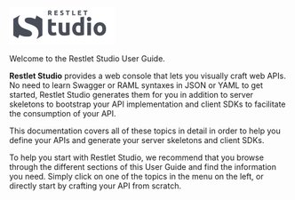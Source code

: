 
![Restlet Studio](images/Restlet_Studio_logo.png "Restlet Studio")

Welcome to the Restlet Studio User Guide.

**Restlet Studio** provides a web console that lets you visually craft web APIs. No need to learn Swagger or RAML syntaxes in JSON or YAML to get started, Restlet Studio generates them for you in addition to server skeletons to bootstrap your API implementation and client SDKs to facilitate the consumption of your API.

This documentation covers all of these topics in detail in order to help you define your APIs and generate your server skeletons and client SDKs.  

To help you start with Restlet Studio, we recommend that you browse through the different sections of this User Guide and find the information you need. Simply click on one of the topics in the menu on the left, or directly start by crafting your API from scratch.

